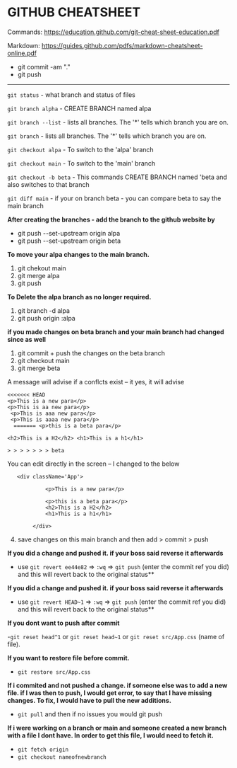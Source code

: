 # GITHUB CHEATSHEET

Commands: https://education.github.com/git-cheat-sheet-education.pdf

Markdown: https://guides.github.com/pdfs/markdown-cheatsheet-online.pdf

- git commit -am "."
- git push

---

`git status` - what branch and status of files

`git branch alpha` - CREATE BRANCH named alpa

`git branch --list` - lists all branches. The '\*' tells which branch you are
on.

`git branch` - lists all branches. The '\*' tells which branch you are on.

`git checkout alpa` - To switch to the 'alpa' branch

`git checkout main` - To switch to the 'main' branch

`git checkout -b beta` - This commands CREATE BRANCH named 'beta and also
switches to that branch

`git diff main` - if your on branch beta - you can compare beta to say the main
branch

**After creating the branches - add the branch to the github website by**

- git push --set-upstream origin alpa
- git push --set-upstream origin beta

**To move your alpa changes to the main branch.**

1. git chekout main
2. git merge alpa
3. git push

**To Delete the alpa branch as no longer required.**

1. git branch -d alpa
2. git push origin :alpa

**if you made changes on beta branch and your main branch had changed since as
well**

1. git commit + push the changes on the beta branch
2. git checkout main
3. git merge beta

A message will advise if a conflcts exist – it yes, it will advise

```
<<<<<<< HEAD
<p>This is a new para</p>
<p>This is aa new para</p>
 <p>This is aaa new para</p>
 <p>This is aaaa new para</p>
  ======= <p>this is a beta para</p>

<h2>This is a H2</h2> <h1>This is a h1</h1>

> > > > > > > beta

```

You can edit directly in the screen – I changed to the below

```
   <div className='App'>

            <p>This is a new para</p>

            <p>this is a beta para</p>
            <h2>This is a H2</h2>
            <h1>This is a h1</h1>

        </div>

```

4. save changes on this main branch and then add > commit > push

**If you did a change and pushed it. if your boss said reverse it afterwards**

- use `git revert ee44e82` => `:wq` => `git push` (enter the commit ref you did)
  and this will revert back to the original status\*\*

**If you did a change and pushed it. if your boss said reverse it afterwards**

- use `git revert HEAD~1` => `:wq` => `git push` (enter the commit ref you did)
  and this will revert back to the original status\*\*

**If you dont want to push after commit**

-`git reset head^1` or `git reset head~1` or `git reset src/App.css` (name of
file).

**If you want to restore file before commit.**

- `git restore src/App.css`

**If i commited and not pushed a change. if someone else was to add a new file.
if I was then to push, I would get error, to say that I have missing changes. To
fix, I would have to pull the new additions.**

- `git pull` and then if no issues you would git push

**If i were working on a branch or main and someone created a new branch with a
file I dont have. In order to get this file, I would need to fetch it.**

- `git fetch origin`
- `git checkout nameofnewbranch`
